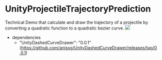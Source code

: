 # UnityProjectileTrajectoryPrediction
Technical Demo that calculate and draw the trajectory of a projectile by converting a quadratic function to a quadratic bezier curve.
![](https://github.com/anissg/UnityProjectileTrajectoryPrediction/blob/master/Screenshots/projectile%20demo.gif)
* dependencies
  - "UnityDashedCurveDrawer": "0.0.1" (https://github.com/anissg/UnityDashedCurveDrawer/releases/tag/0.0.1)


